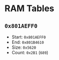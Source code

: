 RAM Tables
==========

## `0x801AEFF0`

- Start: `0x801AEFF0`
- End:   `0x801B4610`
- Size:  `0x5620`
- Count: `0x2B1` (`689`)
